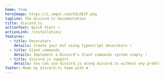 ```yaml
---
home: true
heroImage: https://i.imgur.com/kSLOEIF.png
tagline: The discord.ts documentation
title: discord.ts
actionText: Quick Start →
actionLink: /installation/
features:
  - title: Decorators
    details: Create your bot using Typescript decorators !
  - title: Slash commands
    details: Implement a Discord's Slash commands system simply !
  - title: discord.js support
    details: You can use discord.js along discord.ts without any problems !
footer: Made by discord.ts team with ❤️
---
```

